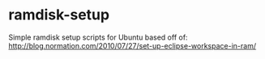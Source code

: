 ramdisk-setup
=============

Simple ramdisk setup scripts for Ubuntu based off of: http://blog.normation.com/2010/07/27/set-up-eclipse-workspace-in-ram/
